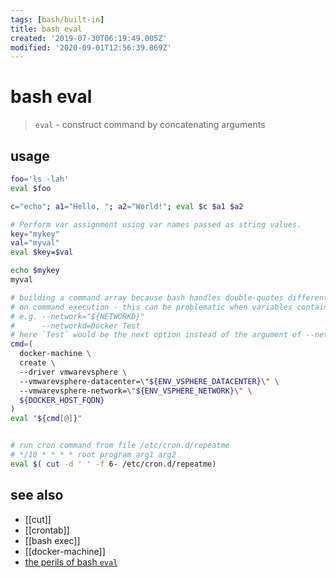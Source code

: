 ```yaml
---
tags: [bash/built-in]
title: bash eval
created: '2019-07-30T06:19:49.005Z'
modified: '2020-09-01T12:56:39.869Z'
---
```


# bash eval

>`eval` - construct command by concatenating arguments

## usage
```sh
foo='ls -lah'
eval $foo

c="echo"; a1="Hello, "; a2="World!"; eval $c $a1 $a2

# Perform var assignment using var names passed as string values.
key="mykey"
val="myval"
eval $key=$val

echo $mykey
myval

# building a command array because bash handles double-quotes differently
# on command execution - this can be problematic when variables contain spaces
# e.g. --network="${NETWORKD}"
#      --networkd=Docker Test
# here `Test` would be the next option instead of the argument of --network
cmd=(
  docker-machine \
  create \
  --driver vmwarevsphere \
  --vmwarevsphere-datacenter=\"${ENV_VSPHERE_DATACENTER}\" \
  --vmwarevsphere-network=\"${ENV_VSPHERE_NETWORK}\" \
  ${DOCKER_HOST_FQDN}
)
eval "${cmd[@]}"


# run cron command from file /etc/cron.d/repeatme
# */10 * * * * root program arg1 arg2
eval $( cut -d ' ' -f 6- /etc/cron.d/repeatme)
```


## see also
- [[cut]]
- [[crontab]]
- [[bash exec]]
- [[docker-machine]]
- [the perils of bash `eval`](https://medium.com/dot-debug/the-perils-of-bash-eval-cc5f9e309cae)
